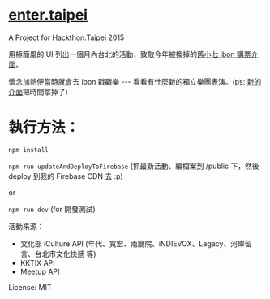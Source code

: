 # [enter.taipei](https://enter.taipei)
A Project for Hackthon.Taipei 2015

用極簡風的 UI 列出一個月內台北的活動，致敬今年被換掉的[舊小七 ibon 購票介面](http://www.ghfff.org.tw/images/ibon/ticket_step7.jpg )。

懷念加熱便當時就會去 ibon 戳戳樂 --- 看看有什麼新的獨立樂團表演。(ps: [新的介面](http://www.ticket.com.tw/infor/ibon/ibon07.jpg)把時間拿掉了)

# 執行方法：

`npm install`

`npm run updateAndDeployToFirebase` (抓最新活動、編檔案到 /public 下，然後 deploy 到我的 Firebase CDN 去 :p)

or

`npm run dev` (for 開發測試)


活動來源：
  * 文化部 iCulture API (年代、寬宏、兩廳院、iNDIEVOX、Legacy、河岸留言、台北市文化快遞 等)
  * KKTIX API
  * Meetup API


License: MIT
